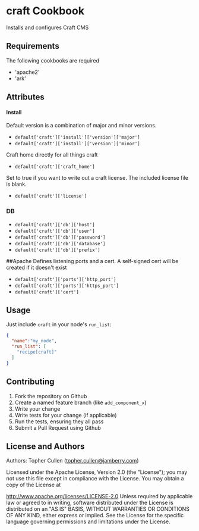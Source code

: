 craft Cookbook
==============
Installs and configures Craft CMS


Requirements
------------
The following cookbooks are required
  * 'apache2'
  * 'ark'

Attributes
----------
#### Install
Default version is a combination of major and minor versions. 
  * `default['craft']['install']['version']['major']`
  * `default['craft']['install']['version']['minor']`

Craft home directly for all things craft
  * `default['craft']['craft_home']`

Set to true if you want to write out a craft license. The included license file is blank. 
  * `default['craft']['license']`

### DB
  * `default['craft']['db']['host']`
  * `default['craft']['db']['user']`
  * `default['craft']['db']['password']`
  * `default['craft']['db']['database']`
  * `default['craft']['db']['prefix']`

##Apache
Defines listening ports and a cert. A self-signed cert will be created if it doesn't exist
  * `default['craft']['ports']['http_port']`
  * `default['craft']['ports']['https_port']`
  * `default['craft']['cert']`

Usage
-----
Just include `craft` in your node's `run_list`:

```json
{
  "name":"my_node",
  "run_list": [
    "recipe[craft]"
  ]
}
```

Contributing
------------
1. Fork the repository on Github
2. Create a named feature branch (like `add_component_x`)
3. Write your change
4. Write tests for your change (if applicable)
5. Run the tests, ensuring they all pass
6. Submit a Pull Request using Github

License and Authors
-------------------
Authors: Topher Cullen (topher.cullen@jamberry.com)

Licensed under the Apache License, Version 2.0 (the "License"); you may not use this file except in compliance with the License. You may obtain a copy of the License at

http://www.apache.org/licenses/LICENSE-2.0
Unless required by applicable law or agreed to in writing, software distributed under the License is distributed on an "AS IS" BASIS, WITHOUT WARRANTIES OR CONDITIONS OF ANY KIND, either express or implied. See the License for the specific language governing permissions and limitations under the License.
